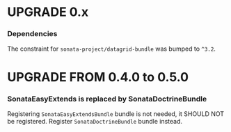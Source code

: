 UPGRADE 0.x
===========

### Dependencies

The constraint for `sonata-project/datagrid-bundle` was bumped to `^3.2`.

UPGRADE FROM 0.4.0 to 0.5.0
===========================

### SonataEasyExtends is replaced by SonataDoctrineBundle

Registering `SonataEasyExtendsBundle` bundle is not needed, it SHOULD NOT be registered.
Register `SonataDoctrineBundle` bundle instead.
